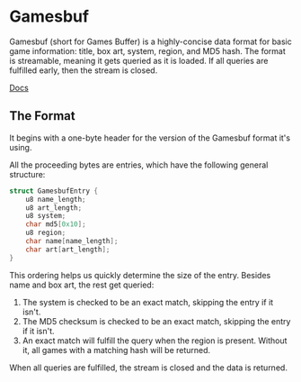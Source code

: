# Gamesbuf

Gamesbuf (short for Games Buffer) is a highly-concise data format for basic game information: title, box art, system, region, and MD5 hash. The format is streamable, meaning it gets queried as it is loaded. If all queries are fulfilled early, then the stream is closed.

[Docs](https://paka.dev/npm/gamesbuf)

## The Format

It begins with a one-byte header for the version of the Gamesbuf format it's using.

All the proceeding bytes are entries, which have the following general structure:
```c
struct GamesbufEntry {
	u8 name_length;
	u8 art_length;
	u8 system;
	char md5[0x10];
	u8 region;
	char name[name_length];
	char art[art_length];
}
```

This ordering helps us quickly determine the size of the entry. Besides name and box art, the rest get queried:
1. The system is checked to be an exact match, skipping the entry if it isn't.
2. The MD5 checksum is checked to be an exact match, skipping the entry if it isn't.
3. An exact match will fulfill the query when the region is present. Without it, all games with a matching hash will be returned.

When all queries are fulfilled, the stream is closed and the data is returned.
